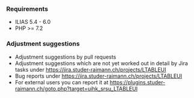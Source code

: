 ### Requirements
* ILIAS 5.4 - 6.0
* PHP >= 7.2

### Adjustment suggestions
* Adjustment suggestions by pull requests
* Adjustment suggestions which are not yet worked out in detail by Jira tasks under https://jira.studer-raimann.ch/projects/LTABLEUI
* Bug reports under https://jira.studer-raimann.ch/projects/LTABLEUI
* For external users you can report it at https://plugins.studer-raimann.ch/goto.php?target=uihk_srsu_LTABLEUI
